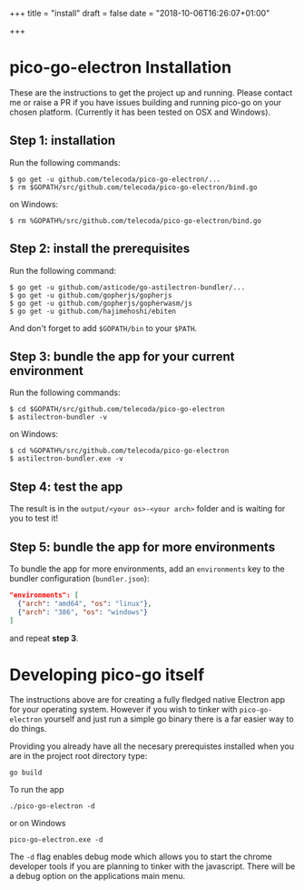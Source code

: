 +++
title = "install"
draft = false
date = "2018-10-06T16:26:07+01:00"

+++
# pico-go-electron Installation

These are the instructions to get the project up and running.  Please contact me or raise a PR if you have issues building and running pico-go on your chosen platform. (Currently it has been tested on OSX and Windows).

## Step 1: installation

Run the following commands:

    $ go get -u github.com/telecoda/pico-go-electron/...
    $ rm $GOPATH/src/github.com/telecoda/pico-go-electron/bind.go

on Windows:

    $ rm %GOPATH%/src/github.com/telecoda/pico-go-electron/bind.go

## Step 2: install the prerequisites

Run the following command:

    $ go get -u github.com/asticode/go-astilectron-bundler/...
    $ go get -u github.com/gopherjs/gopherjs
    $ go get -u github.com/gopherjs/gopherwasm/js
    $ go get -u github.com/hajimehoshi/ebiten
    
And don't forget to add `$GOPATH/bin` to your `$PATH`.
    
## Step 3: bundle the app for your current environment

Run the following commands:

    $ cd $GOPATH/src/github.com/telecoda/pico-go-electron
    $ astilectron-bundler -v
    
on Windows:

    $ cd %GOPATH%/src/github.com/telecoda/pico-go-electron
    $ astilectron-bundler.exe -v

## Step 4: test the app

The result is in the `output/<your os>-<your arch>` folder and is waiting for you to test it!

## Step 5: bundle the app for more environments

To bundle the app for more environments, add an `environments` key to the bundler configuration (`bundler.json`):

```json
"environments": [
  {"arch": "amd64", "os": "linux"},
  {"arch": "386", "os": "windows"}
]
```

and repeat **step 3**.

# Developing pico-go itself

The instructions above are for creating a fully fledged native Electron app for your operating system. However if you wish to tinker with `pico-go-electron` yourself and just run a simple go binary there is a far easier way to do things.

Providing you already have all the necesary prerequistes installed when you are in the project root directory type:

    go build

To run the app

    ./pico-go-electron -d

or on Windows

    pico-go-electron.exe -d

The `-d` flag enables debug mode which allows you to start the chrome developer tools if you are planning to tinker with the javascript.  There will be a debug option on the applications main menu.